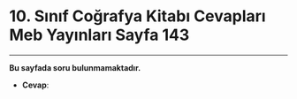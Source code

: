 # 10. Sınıf Coğrafya Kitabı Cevapları Meb Yayınları Sayfa 143

---

**Bu sayfada soru bulunmamaktadır.**

-   **Cevap**: